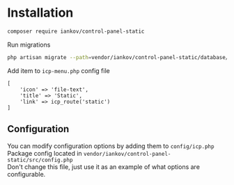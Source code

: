 # Installation

```bash
composer require iankov/control-panel-static
```

Run migrations
```bash
php artisan migrate --path=vendor/iankov/control-panel-static/database/migrations
```

Add item to `icp-menu.php` config file
```
[
    'icon' => 'file-text',
    'title' => 'Static',
    'link' => icp_route('static')
]
```

## Configuration
You can modify configuration options by adding them to `config/icp.php`<br>
Package config located in `vendor/iankov/control-panel-static/src/config.php`<br>
Don't change this file, just use it as an example of what options are configurable.